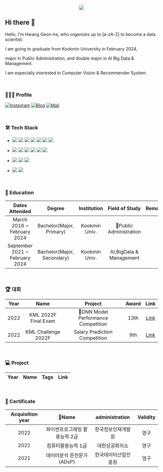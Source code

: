 <div align=center>
	<img src="https://capsule-render.vercel.app/api?type=waving&color=auto&height=200&section=header&text=GeonHa's%20Github!&fontSize=90" />	
</div>

## Hi there 👋

Hello, I'm Hwang Geon-ha, who organizes up to [a-zA-Z] to become a data scientist.

I am going to graduate from Kookmin University in February 2024,

major in Public Administration, and double major in AI Big Data & Management.

I am especially interested in Computer Vision & Recommender System.

<br>

### 🙍🏻‍♂️ Profile
[![Instagram](https://img.shields.io/badge/Instagram-dd2a7b?style=flat-square&logo=Instagram&logoColor=white)](https://instagram.com/9e0na?igshid=MmIzYWVlNDQ5Yg==) 
[![Blog](https://img.shields.io/badge/Velog-339933?style=flat-square&logo=Tistory&logoColor=white)](https://my-sticalnd.tistory.com/)
[![Mail](https://img.shields.io/badge/gjunha8147@kookmin.ac.kr-02303A?style=flat-square&logo=Gmail&logoColor=white)](gunha8147@kookmin.ac.kr)

<br>


### 🛠 Tech Stack
- <img src="https://img.shields.io/badge/Python-3776AB?style=flat&logo=Python&logoColor=white"/> <img src="https://img.shields.io/badge/Pytorch-EE4C2C?style=flat&logo=Pytorch&logoColor=white"/> <img src="https://img.shields.io/badge/SQL-4479A1?style=flat&logo=MySQL&logoColor=white"/> <img src="https://img.shields.io/badge/Git-F05032?style=flat&logo=Git&logoColor=white"/> <img src="https://img.shields.io/badge/Tableau-E97627?style=flat&logo=Tableau&logoColor=white"/> <img src="https://img.shields.io/badge/R-276DC3?style=flat-square&logo=R&logoColor=white"/> <img src="https://img.shields.io/badge/QGIS-589632?style=flat-square&logo=Qgis&logoColor=white"/>

- <img src="https://img.shields.io/badge/Jupyter-F37626?style=flat-square&logo=Jupyter&logoColor=white"/>  <img src="https://img.shields.io/badge/Anaconda-44A833?style=flat-square&logo=Anaconda&logoColor=white"/> <img src="https://img.shields.io/badge/PyCharm-000000?style=flat-square&logo=PyCharm&logoColor=white"/> <img src="https://img.shields.io/badge/VSCode-007ACC?style=flat-square&logo=Visual Studio Code&logoColor=white"/>  <img src="https://img.shields.io/badge/Google Colab-F9AB00?style=flat-square&logo=Google Colab&logoColor=white"/> <img src="https://img.shields.io/badge/Streamlit-FF4B4B?style=flat-square&logo=Streamlit&logoColor=white"/> 


- <img src="https://img.shields.io/badge/Github-181717?style=flat&logo=Github&logoColor=white"/>  <img src="https://img.shields.io/badge/Slack-4A154B?style=flat&logo=Slack&logoColor=white"/> <img src="https://img.shields.io/badge/Notion-000000?style=flat&logo=Notion&logoColor=white"/>

- <img src="https://img.shields.io/badge/Mac-DD0031?style=flat&logo=Macos&logoColor=white"/> <img src="https://img.shields.io/badge/Window-0078D6?style=flat&logo=Windows&logoColor=white"/> 

<br>


### 📝 Education
|Dates Attended|Degree|Institution|Field of Study|Remarks|
|:---:|:---:|:---:|:---:|:---:|
|March 2016 ~ February 2024|Bachelor(Major, Primary)|Kookmin Univ.|Public Administration||
|September 2021 ~ February 2024|Bachelor(Major, Secondary)|Kookmin Univ.|AI,BigData & Management||


<br>


### 🏆 대회
|Year|Name|Project|Award|Link|
|:---:|:---:|:---:|:---:|:---:|
|2022|KML 2022F Final Exam|DNN Model Performance Competition|13th|<a href="https://www.kaggle.com/competitions/kml2022f-exam" target="_blank">Link</a>|
|2022|KML Challenge 2022F|Salary Prediction Competition|9th|<a href="https://www.kaggle.com/competitions/kml2022f" target="_blank">Link</a>|

<br>

### 💻 Project
|Year|Name|Tags|Link|
|:---:|:---:|:---:|:---:|

<br>

### 📜 Certificate
|Acquisition year|Name|administration|Validity|
|:---:|:---:|:---:|:---:|
|2022|파이썬프로그래밍 활용능력 2급|한국정보인재개발원|영구|
|2021|컴퓨터활용능력 1급|대한상공회의소|영구|
|2021|데이터분석 준전문가(ADsP)|한국데이터산업진흥원|영구|


